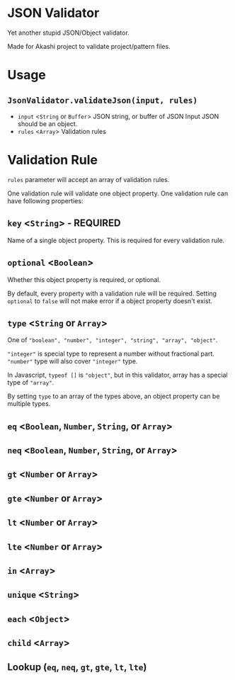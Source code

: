 # JSON Validator

Yet another stupid JSON/Object validator.

Made for Akashi project to validate project/pattern files.

# Usage

## `JsonValidator.validateJson(input, rules)`
* `input` <`String` or `Buffer`> JSON string, or buffer of JSON
  Input JSON should be an object.
* `rules` <`Array`> Validation rules

# Validation Rule

`rules` parameter will accept an array of validation rules.

One validation rule will validate one object property.
One validation rule can have following properties:

## `key` <`String`> - **REQUIRED**

Name of a single object property. This is required for every validation rule.

## `optional` <`Boolean`>

Whether this object property is required, or optional.

By default, every property with a validation rule will be required. Setting `optional` to `false` will not make error if a object property doesn't exist.

## `type` <`String` or `Array`>

One of `"boolean", "number", "integer", "string", "array", "object"`.

`"integer"` is special type to represent a number without fractional part.
`"number"` type will also cover `"integer"` type.

In Javascript, `typeof []` is `"object"`, but in this validator, array has a special type of `"array"`.

By setting `type` to an array of the types above, an object property can be multiple types.

## `eq` <`Boolean`, `Number`, `String`, or `Array`>

## `neq` <`Boolean`, `Number`, `String`, or `Array`>

## `gt` <`Number` or `Array`>

## `gte` <`Number` or `Array`>

## `lt` <`Number` or `Array`>

## `lte` <`Number` or `Array`>

## `in` <`Array`>

## `unique` <`String`>

## `each` <`Object`>

## `child` <`Array`>

## Lookup (`eq`, `neq`, `gt`, `gte`, `lt`, `lte`)
